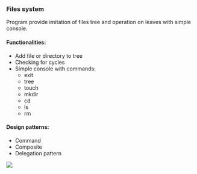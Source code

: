 ### Files system

Program provide imitation of files tree and operation on leaves with simple console. 

#### Functionalities:
- Add file or directory to tree
- Checking for cycles
- Simple console with commands:
    - exit
    - tree
    - touch
    - mkdir
    - cd
    - ls
    - rm

#### Design patterns:
- Command
- Composite
- Delegation pattern

![](https://i.imgur.com/KvFfrDU.png)
